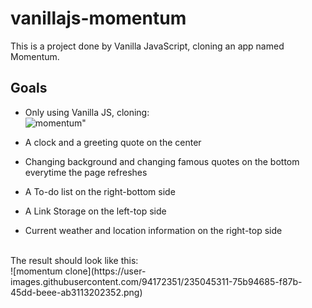 # vanillajs-momentum

This is a project done by Vanilla JavaScript, cloning an app named Momentum.

## Goals
- Only using Vanilla JS, cloning: <br>
![momentum](https://user-images.githubusercontent.com/94172351/235044456-a33da295-7408-4a17-a5de-be2a9c55aa55.jpg)"

- A clock and a greeting quote on the center
- Changing background and changing famous quotes on the bottom everytime the page refreshes
- A To-do list on the right-bottom side
- A Link Storage on the left-top side
- Current weather and location information on the right-top side
<br>
The result should look like this: <br>
![momentum clone](https://user-images.githubusercontent.com/94172351/235045311-75b94685-f87b-45dd-beee-ab3113202352.png)
